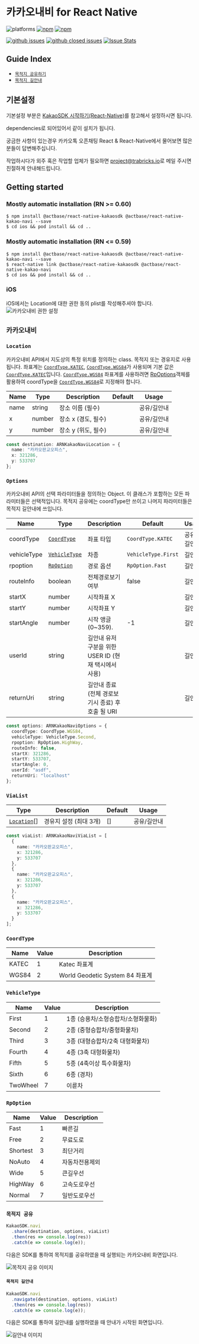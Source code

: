 # 카카오내비 for React Native

![platforms](https://img.shields.io/badge/platforms-Android%20%7C%20iOS-brightgreen.svg?style=flat-square&colorB=191A17)
[![npm](https://img.shields.io/npm/v/@actbase/react-native-kakao-navi.svg?style=flat-square)](https://www.npmjs.com/package/@actbase/react-native-kakao-navi)
[![npm](https://img.shields.io/npm/dm/@actbase/react-native-kakao-navi.svg?style=flat-square&colorB=007ec6)](https://www.npmjs.com/package/@actbase/react-native-kakao-navi)

[![github issues](https://img.shields.io/github/issues/trabricks/react-native-kakao-navi.svg?style=flat-square)](https://github.com/trabricks/react-native-kakao-navi/issues)
[![github closed issues](https://img.shields.io/github/issues-closed/trabricks/react-native-kakao-navi.svg?style=flat-square&colorB=44cc11)](https://github.com/trabricks/react-native-kakao-navi/issues?q=is%3Aissue+is%3Aclosed)
[![Issue Stats](https://img.shields.io/issuestats/i/github/trabricks/react-native-kakao-navi.svg?style=flat-square&colorB=44cc11)](http://github.com/trabricks/react-native-kakao-navi/issues)

## Guide Index

- [`목적지 공유하기`](#목적지-공유)
- [`목적지 길안내`](#목적지-길안내)

## 기본설정

기본설정 부분은 [KakaoSDK 시작하기(React-Native)](https://github.com/trabricks/react-native-kakaosdk)를 참고해서 설정하시면 됩니다.

dependencies로 되어있어서 같이 설치가 됩니다.

궁금한 사항이 있는경우 카카오톡 오픈채팅 React & React-Native에서 물어보면 많은 분들이 답변해주십니다.

작업하시다가 외주 혹은 작업할 업체가 필요하면 [project@trabricks.io](mailto:project@trabricks.io)로 메일 주시면 친절하게 안내해드립니다.

## Getting started

### Mostly automatic installation (RN >= 0.60)

```
$ npm install @actbase/react-native-kakaosdk @actbase/react-native-kakao-navi --save
$ cd ios && pod install && cd ..
```

### Mostly automatic installation (RN <= 0.59)

```
$ npm install @actbase/react-native-kakaosdk @actbase/react-native-kakao-navi --save
$ react-native link @actbase/react-native-kakaosdk @actbase/react-native-kakao-navi
$ cd ios && pod install && cd ..
```

### iOS

iOS에서는 Location에 대한 권한 동의 plist를 작성해주셔야 합니다.
![`카카오내비 권한 설정`](https://developers.kakao.com/assets/images/ios/navi_setting_plist_location.png)

## `카카오내비`

### `Location`

카카오내비 API에서 지도상의 특정 위치를 정의하는 class. 목적지 또는 경유지로 사용됩니다. 좌표계는 [`CoordType.KATEC`](#CoordType), [`CoordType.WGS84`](#CoordType)가 사용되며 기본 값은 [`CoordType.KATEC`](#CoordType)입니다. [`CoordType.WGS84`](#CoordType) 좌표계를 사용하려면 [RpOptions](#RpOptions)객체를 활용하여 coordType을 [`CoordType.WGS84`](#CoordType)로 지정해야 합니다.

| Name | Type   | Description         | Default | Usage       |
| ---- | ------ | ------------------- | ------- | ----------- |
| name | string | 장소 이름 (필수)    |         | 공유/길안내 |
| x    | number | 장소 x (경도, 필수) |         | 공유/길안내 |
| y    | number | 장소 y (위도, 필수) |         | 공유/길안내 |

```typescript
const destination: ARNKakaoNaviLocation = {
  name: "카카오판교오피스",
  x: 321286,
  y: 533707
};
```

### `Options`

카카오내비 API의 선택 파라미터들을 정의하는 Object. 이 클래스가 포함하는 모든 파라미터들은 선택적입니다. 목적지 공유에는 coordType만 쓰이고 나머지 파라미터들은 목적지 길안내에 쓰입니다.

| Name        | Type                          | Description                                          | Default             | Usage       |
| ----------- | ----------------------------- | ---------------------------------------------------- | ------------------- | ----------- |
| coordType   | [`CoordType`](#CoordType)     | 좌표 타입                                            | `CoordType.KATEC`   | 공유/길안내 |
| vehicleType | [`VehicleType`](#VehicleType) | 차종                                                 | `VehicleType.First` | 길안내      |
| rpoption    | [`RpOption`](#RpOption)       | 경로 옵션                                            | `RpOption.Fast`     | 길안내      |
| routeInfo   | boolean                       | 전체경로보기 여부                                    | false               | 길안내      |
| startX      | number                        | 시작좌표 X                                           |                     | 길안내      |
| startY      | number                        | 시작좌표 Y                                           |                     | 길안내      |
| startAngle  | number                        | 시작 앵글 (0~359).                                   | -1                  | 길안내      |
| userId      | string                        | 길안내 유저 구분을 위한 USER ID (현재 택시에서 사용) |                     | 길안내      |
| returnUri   | string                        | 길안내 종료(전체 경로보기시 종료) 후 호출 될 URI     |                     | 길안내      |

```typescript
const options: ARNKakaoNaviOptions = {
  coordType: CoordType.WGS84,
  vehicleType: VehicleType.Second,
  rpoption: RpOption.HighWay,
  routeInfo: false,
  startX: 321286,
  startY: 533707,
  startAngle: 0,
  userId: "asdf",
  returnUri: "localhost"
};
```

### `ViaList`

| Type                        | Description            | Default | Usage       |
| --------------------------- | ---------------------- | ------- | ----------- |
| [`Location`](#Location)\[\] | 경유지 설정 (최대 3개) | []      | 공유/길안내 |

```typescript
const viaList: ARNKakaoNaviViaList = [
  {
    name: "카카오판교오피스",
    x: 321286,
    y: 533707
  },
  {
    name: "카카오판교오피스",
    x: 321286,
    y: 533707
  },
  {
    name: "카카오판교오피스",
    x: 321286,
    y: 533707
  }
];
```

### `CoordType`

| Name  | Value | Description                     |
| ----- | ----- | ------------------------------- |
| KATEC | 1     | Katec 좌표계                    |
| WGS84 | 2     | World Geodetic System 84 좌표계 |

### `VehicleType`

| Name     | Value | Description                        |
| -------- | ----- | ---------------------------------- |
| First    | 1     | 1종 (승용차/소형승합차/소형화물화) |
| Second   | 2     | 2종 (중형승합차/중형화물차)        |
| Third    | 3     | 3종 (대형승합차/2축 대형화물차)    |
| Fourth   | 4     | 4종 (3축 대형화물차)               |
| Fifth    | 5     | 5종 (4축이상 특수화물차)           |
| Sixth    | 6     | 6종 (경차)                         |
| TwoWheel | 7     | 이륜차                             |

### `RpOption`

| Name     | Value | Description    |
| -------- | ----- | -------------- |
| Fast     | 1     | 빠른길         |
| Free     | 2     | 무료도로       |
| Shortest | 3     | 최단거리       |
| NoAuto   | 4     | 자동차전용제외 |
| Wide     | 5     | 큰길우선       |
| HighWay  | 6     | 고속도로우선   |
| Normal   | 7     | 일반도로우선   |

### `목적지 공유`

```typescript
KakaoSDK.navi
  .share(destination, options, viaList)
  .then(res => console.log(res))
  .catch(e => console.log(e));
```

다음은 SDK를 통하여 목적지를 공유하였을 때 실행되는 카카오내비 화면입니다.

![`목적지 공유 이미지`](https://developers.kakao.com/assets/images/ios/navi_share.png)

#### `목적지 길안내`

```typescript
KakaoSDK.navi
  .navigate(destination, options, viaList)
  .then(res => console.log(res))
  .catch(e => console.log(e));
```

다음은 SDK를 통하여 길안내를 실행하였을 때 안내가 시작된 화면입니다.

![`길안내 이미지`](https://developers.kakao.com/assets/images/ios/navi_start.png)
